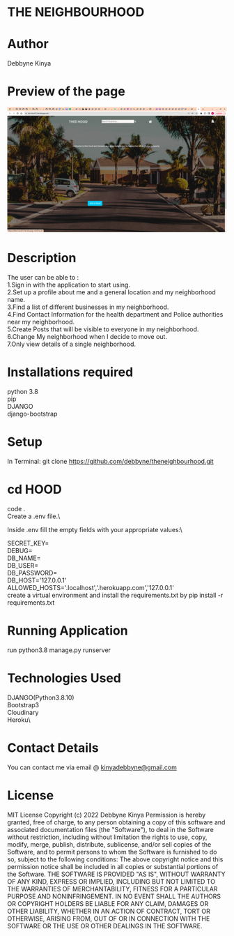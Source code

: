 # THE NEIGHBOURHOOD

# Author
Debbyne Kinya

# Preview of the page
![Landing page photo](https://github.com/debbyne/theneighbourhood/blob/master/media/images/Screenshot%20from%202022-04-20%2013-34-41.png)
# Description
The user can be able to :\
1.Sign in with the application to start using.\
2.Set up a profile about me and a general location and my neighborhood name.\
3.Find a list of different businesses in my neighborhood.\
4.Find Contact Information for the health department and Police authorities near my neighborhood.\
5.Create Posts that will be visible to everyone in my neighborhood.\
6.Change My neighborhood when I decide to move out.\
7.Only view details of a single neighborhood.
# Installations required
python 3.8\
pip\
DJANGO\
django-bootstrap

# Setup
In Terminal:
git clone  https://github.com/debbyne/theneighbourhood.git
  # cd HOOD
 code .\
Create a .env file.\

Inside .env  fill the empty fields with your appropriate values:\

SECRET_KEY=\
DEBUG=\
DB_NAME=\
DB_USER=\
DB_PASSWORD=\
DB_HOST='127.0.0.1'\
ALLOWED_HOSTS='.localhost','.herokuapp.com','127.0.0.1'\
create a virtual environment and install the requirements.txt by pip install -r requirements.txt
# Running Application

run python3.8 manage.py runserver
# Technologies Used
DJANGO(Python3.8.10)\
Bootstrap3\
Cloudinary\
Heroku\

# Contact Details
You can contact me via email @ kinyadebbyne@gmail.com

# License
MIT License Copyright (c) 2022 Debbyne Kinya Permission is hereby granted, free of charge, to any person obtaining a copy of this software and associated documentation files (the "Software"), to deal in the Software without restriction, including without limitation the rights to use, copy, modify, merge, publish, distribute, sublicense, and/or sell copies of the Software, and to permit persons to whom the Software is furnished to do so, subject to the following conditions: The above copyright notice and this permission notice shall be included in all copies or substantial portions of the Software. THE SOFTWARE IS PROVIDED "AS IS", WITHOUT WARRANTY OF ANY KIND, EXPRESS OR IMPLIED, INCLUDING BUT NOT LIMITED TO THE WARRANTIES OF MERCHANTABILITY, FITNESS FOR A PARTICULAR PURPOSE AND NONINFRINGEMENT. IN NO EVENT SHALL THE AUTHORS OR COPYRIGHT HOLDERS BE LIABLE FOR ANY CLAIM, DAMAGES OR OTHER LIABILITY, WHETHER IN AN ACTION OF CONTRACT, TORT OR OTHERWISE, ARISING FROM, OUT OF OR IN CONNECTION WITH THE SOFTWARE OR THE USE OR OTHER DEALINGS IN THE SOFTWARE.